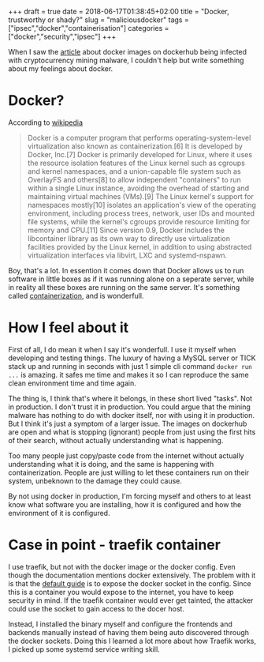 +++ 
draft = true
date = 2018-06-17T01:38:45+02:00
title = "Docker, trustworthy or shady?"
slug = "maliciousdocker" 
tags = ["ipsec","docker","containerisation"]
categories = ["docker","security","ipsec"]
+++

When I saw the [article](https://kromtech.com/blog/security-center/cryptojacking-invades-cloud-how-modern-containerization-trend-is-exploited-by-attackers) about docker images on dockerhub being infected with cryptocurrency mining malware, I couldn't help but write something about my feelings about docker.

# Docker?

According to [wikipedia](https://en.wikipedia.org/wiki/Docker_(software))

> Docker is a computer program that performs operating-system-level virtualization also known as containerization.[6] It is developed by Docker, Inc.[7] Docker is primarily developed for Linux, where it uses the resource isolation features of the Linux kernel such as cgroups and kernel namespaces, and a union-capable file system such as OverlayFS and others[8] to allow independent "containers" to run within a single Linux instance, avoiding the overhead of starting and maintaining
> virtual machines (VMs).[9] The Linux kernel's support for namespaces mostly[10] isolates an application's view of the operating environment, including process trees, network, user IDs and mounted file systems, while the kernel's cgroups provide resource limiting for memory and CPU.[11] Since version 0.9, Docker includes the libcontainer library as its own way to directly use virtualization facilities provided by the Linux kernel, in addition to using abstracted
> virtualization interfaces via libvirt, LXC and systemd-nspawn.

Boy, that's a lot. In essention it comes down that Docker allows us to run software in little boxes as if it was running alone on a seperate server, while in reality all these boxes are running on the same server. It's something called [containerization](https://en.wikipedia.org/wiki/Operating-system-level_virtualization), and is wonderfull.

# How I feel about it

First of all, I do mean it when I say it's wonderfull. I use it myself when developing and testing things. The luxury of having a MySQL server or TICK stack up and running in seconds with just 1 simple cli command `docker run ...` is amazing. it safes me time and makes it so I can reproduce the same clean environment time and time again.

The thing is, I think that's where it belongs, in these short lived "tasks". Not in production. I don't trust it in production.
You could argue that the mining malware has nothing to do with docker itself, nor with using it in production. But I think it's just a symptom of a larger issue. The images on dockerhub are open and what is stopping (ignorant) people from just using the first hits of their search, without actually understanding what is happening.

Too many people just copy/paste code from the internet without actually understanding what it is doing, and the same is happening with containerization. People are just willing to let these containers run on their system, unbeknown to the damage they could cause.

By not using docker in production, I'm forcing myself and others to at least know what software you are installing, how it is configured and how the environment of it is configured.

# Case in point - traefik container

I use traefik, but not with the docker image or the docker config. Even though the documentation mentions docker extensively. The problem with it is that the [default guide](https://docs.traefik.io/configuration/backends/docker/) is to expose the docker socket in the config. Since this is a container you would expose to the internet, you have to keep security in mind.
If the traefik container would ever get tainted, the attacker could use the socket to gain access to the docer host. 

Instead, I installed the binary myself and configure the frontends and backends manually instead of having them being auto discovered through the docker sockets. Doing this I learned a lot more about how Traefik works, I picked up some systemd service writing skill.
